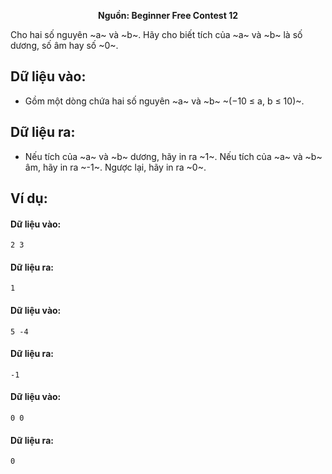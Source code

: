 **<center>Nguồn: Beginner Free Contest 12</center>**

Cho hai số nguyên ~a~ và ~b~. Hãy cho biết tích của ~a~ và ~b~ là số dương, số âm hay số ~0~.

## Dữ liệu vào:
- Gồm một dòng chứa hai số nguyên ~a~ và ~b~ ~(−10 ≤ a, b ≤ 10)~.

## Dữ liệu ra:
- Nếu tích của ~a~ và ~b~ dương, hãy in ra ~1~. Nếu tích của ~a~ và ~b~ âm, hãy in ra ~-1~. Ngược lại, hãy in ra ~0~.

## Ví dụ:
#### Dữ liệu vào:
```
2 3
```

#### Dữ liệu ra:
```
1
```

#### Dữ liệu vào:
```
5 -4
```

#### Dữ liệu ra:
```
-1
```

#### Dữ liệu vào:
```
0 0
```

#### Dữ liệu ra:
```
0
```